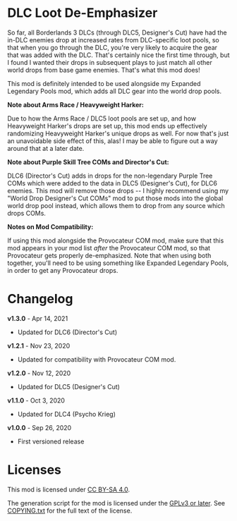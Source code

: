 DLC Loot De-Emphasizer
======================

So far, all Borderlands 3 DLCs (through DLC5, Designer's Cut) have had the
in-DLC enemies drop at increased rates from DLC-specific loot pools, so that
when you go through the DLC, you're very likely to acquire the gear that was
added with the DLC.  That's certainly nice the first time through, but I found
I wanted their drops in subsequent plays to just match all other world drops
from base game enemies.  That's what this mod does!

This mod is definitely intended to be used alongside my Expanded Legendary Pools
mod, which adds all DLC gear into the world drop pools.

**Note about Arms Race / Heavyweight Harker:**

Due to how the Arms Race / DLC5 loot pools are set up, and how Heavyweight
Harker's drops are set up, this mod ends up effectively randomizing Heavyweight
Harker's unique drops as well.  For now that's just an unavoidable side effect
of this, alas!  I may be able to figure out a way around that at a later date.

**Note about Purple Skill Tree COMs and Director's Cut:**

DLC6 (Director's Cut) adds in drops for the non-legendary Purple Tree COMs
which were added to the data in DLC5 (Designer's Cut), for DLC6 enemies.  This
mod will remove those drops -- I highly recommend using my "World Drop Designer's
Cut COMs" mod to put those mods into the global world drop pool instead, which
allows them to drop from any source which drops COMs.

**Notes on Mod Compatibility:**

If using this mod alongside the Provocateur COM mod, make sure that this mod
appears in your mod list *after* the Provocateur COM mod, so that Provocateur
gets properly de-emphasized.  Note that when using both together, you'll need
to be using something like Expanded Legendary Pools, in order to get any
Provocateur drops.

Changelog
=========

**v1.3.0** - Apr 14, 2021
 * Updated for DLC6 (Director's Cut)

**v1.2.1** - Nov 23, 2020
 * Updated for compatibility with Provocateur COM mod.

**v1.2.0** - Nov 12, 2020
 * Updated for DLC5 (Designer's Cut)

**v1.1.0** - Oct 3, 2020
 * Updated for DLC4 (Psycho Krieg)

**v1.0.0** - Sep 26, 2020
 * First versioned release
 
Licenses
========

This mod is licensed under [CC BY-SA 4.0](https://creativecommons.org/licenses/by-sa/4.0/).

The generation script for the mod is licensed under the
[GPLv3 or later](https://www.gnu.org/licenses/quick-guide-gplv3.html).
See [COPYING.txt](../../COPYING.txt) for the full text of the license.

